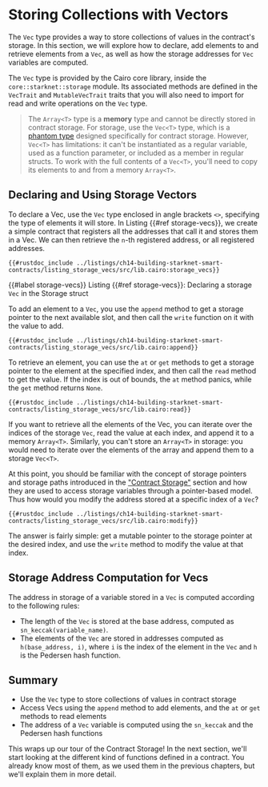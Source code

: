 # Storing Collections with Vectors

The `Vec` type provides a way to store collections of values in the contract's storage. In this section, we will explore how to declare, add elements to and retrieve elements from a `Vec`, as well as how the storage addresses for `Vec` variables are computed.

The `Vec` type is provided by the Cairo core library, inside the `core::starknet::storage` module. Its associated methods are defined in the `VecTrait` and `MutableVecTrait` traits that you will also need to import for read and write operations on the `Vec` type.

> The `Array<T>` type is a **memory** type and cannot be directly stored in contract storage. For storage, use the `Vec<T>` type, which is a [phantom type][phantom types] designed specifically for contract storage. However, `Vec<T>` has limitations: it can't be instantiated as a regular variable, used as a function parameter, or included as a member in regular structs. To work with the full contents of a `Vec<T>`, you'll need to copy its elements to and from a memory `Array<T>`.

[phantom types]: ./ch11-05-phantom-data.html#phantom-type-in-generics

## Declaring and Using Storage Vectors

To declare a Vec, use the `Vec` type enclosed in angle brackets `<>`, specifying the type of elements it will store. In Listing {{#ref storage-vecs}}, we create a simple contract that registers all the addresses that call it and stores them in a Vec. We can then retrieve the `n`-th registered address, or all registered addresses.

```cairo, noplayground
{{#rustdoc_include ../listings/ch14-building-starknet-smart-contracts/listing_storage_vecs/src/lib.cairo:storage_vecs}}
```

{{#label storage-vecs}}
<span class="caption">Listing {{#ref storage-vecs}}: Declaring a storage `Vec` in the Storage struct</span>

To add an element to a `Vec`, you use the `append` method to get a storage pointer to the next available slot, and then call the `write` function on it with the value to add.

```cairo, noplayground
{{#rustdoc_include ../listings/ch14-building-starknet-smart-contracts/listing_storage_vecs/src/lib.cairo:append}}
```

To retrieve an element, you can use the `at` or `get` methods to get a storage pointer to the element at the specified index, and then call the `read` method to get the value. If the index is out of bounds, the `at` method panics, while the `get` method returns `None`.

```cairo, noplayground
{{#rustdoc_include ../listings/ch14-building-starknet-smart-contracts/listing_storage_vecs/src/lib.cairo:read}}
```

If you want to retrieve all the elements of the Vec, you can iterate over the indices of the storage `Vec`, read the value at each index, and append it to a memory `Array<T>`.
Similarly, you can't store an `Array<T>` in storage: you would need to iterate over the elements of the array and append them to a storage `Vec<T>`.

At this point, you should be familiar with the concept of storage pointers and storage paths introduced in the ["Contract Storage"][contract-storage] section and how they are used to access storage variables through a pointer-based model. Thus how would you modify the address stored at a specific index of a `Vec`?

```cairo, noplayground
{{#rustdoc_include ../listings/ch14-building-starknet-smart-contracts/listing_storage_vecs/src/lib.cairo:modify}}
```

The answer is fairly simple: get a mutable pointer to the storage pointer at the desired index, and use the `write` method to modify the value at that index.

[contract-storage]: ./ch14-01-00-contract-storage.md

## Storage Address Computation for Vecs

The address in storage of a variable stored in a `Vec` is computed according to the following rules:

- The length of the `Vec` is stored at the base address, computed as `sn_keccak(variable_name)`.
- The elements of the `Vec` are stored in addresses computed as `h(base_address, i)`, where `i` is the index of the element in the `Vec` and `h` is the Pedersen hash function.

## Summary

- Use the `Vec` type to store collections of values in contract storage
- Access Vecs using the `append` method to add elements, and the `at` or `get` methods to read elements
- The address of a `Vec` variable is computed using the `sn_keccak` and the Pedersen hash functions

This wraps up our tour of the Contract Storage! In the next section, we'll start looking at the different kind of functions defined in a contract. You already know most of them, as we used them in the previous chapters, but we'll explain them in more detail.
